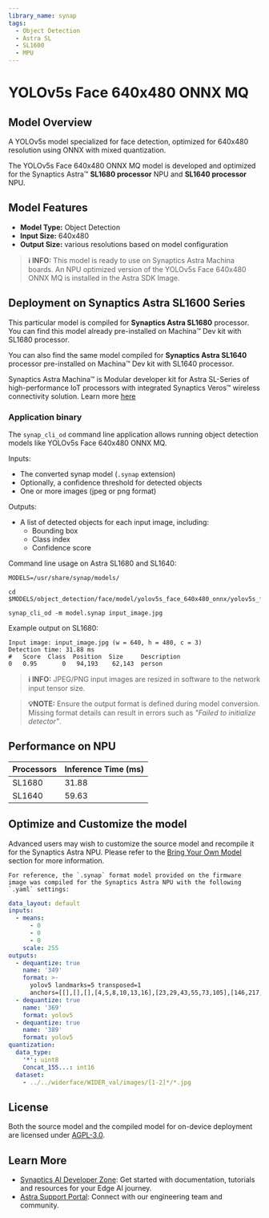 ```yaml
---
library_name: synap
tags:
  - Object Detection
  - Astra SL
  - SL1600
  - MPU
---
```


  
# YOLOv5s Face 640x480 ONNX MQ

## Model Overview


A YOLOv5s model specialized for face detection, optimized for 640x480 resolution using ONNX with mixed quantization.


The YOLOv5s Face 640x480 ONNX MQ model  is developed and optimized for the Synaptics Astra™ **SL1680 processor** NPU and **SL1640 processor** NPU.

## Model Features
- **Model Type:** Object Detection
- **Input Size:** 640x480
- **Output Size:** various resolutions based on model configuration

> **ℹ️ INFO:** 
> This model is ready to use on Synaptics Astra Machina boards. An NPU optimized version of the YOLOv5s Face 640x480 ONNX MQ is installed in the Astra SDK Image.


## Deployment on Synaptics Astra SL1600 Series 

This particular model is compiled for **Synaptics Astra SL1680** processor. You can find this model already pre-installed on Machina™ Dev kit with SL1680 processor. 

You can also find the same model compiled for **Synaptics Astra SL1640** processor pre-installed on Machina™ Dev kit with SL1640 processor.

Synaptics Astra Machina™ is Modular developer kit for Astra SL-Series of high-performance IoT processors with integrated Synaptics Veros™ wireless connectivity solution. Learn more [here](https://www.synaptics.com/products/embedded-processors/astra-machina-foundation-series)

### Application binary

The `synap_cli_od` command line application allows running object detection models like YOLOv5s Face 640x480 ONNX MQ.

Inputs:

* The converted synap model (`.synap` extension)
* Optionally, a confidence threshold for detected objects
* One or more images (jpeg or png format)

Outputs:

* A list of detected objects for each input image, including:
  - Bounding box
  - Class index
  - Confidence score

Command line usage on Astra SL1680 and SL1640:

```
MODELS=/usr/share/synap/models/

cd $MODELS/object_detection/face/model/yolov5s_face_640x480_onnx/yolov5s_face_640x480_onnx_mq

synap_cli_od -m model.synap input_image.jpg
```


Example output on SL1680:

```
Input image: input_image.jpg (w = 640, h = 480, c = 3)
Detection time: 31.88 ms
#   Score  Class  Position  Size     Description
0   0.95       0   94,193    62,143  person
```

> **ℹ️ INFO:**
> JPEG/PNG input images are resized in software to the network input tensor size. 


> **💡NOTE:**
> Ensure the output format is defined during model conversion. Missing format details can result in errors such as *"Failed to initialize detector"*.



## Performance on NPU 

| Processors      | Inference Time (ms) |
|-------------|--------------------|
| SL1680  | 31.88   |
| SL1640  | 59.63   |




## Optimize and Customize the model

Advanced users may wish to customize the source model and recompile it for the Synaptics Astra NPU. 
Please refer to the [Bring Your Own Model](https://developer.synaptics.com/docs/sl/tutorials/bring-your-own-model) section for more information.


    For reference, the `.synap` format model provided on the firmware image was compiled for the Synaptics Astra NPU with the following `.yaml` settings:

```yaml
data_layout: default
inputs:
  - means:
      - 0
      - 0
      - 0
    scale: 255
outputs:
  - dequantize: true
    name: '349'
    format: >-
      yolov5 landmarks=5 transposed=1
      anchors=[[],[],[],[4,5,8,10,13,16],[23,29,43,55,73,105],[146,217,231,300,335,433]]
  - dequantize: true
    name: '369'
    format: yolov5
  - dequantize: true
    name: '389'
    format: yolov5
quantization:
  data_type:
    '*': uint8
    Concat_155...: int16
  dataset:
    - ../../widerface/WIDER_val/images/[1-2]*/*.jpg

```
    

## License

Both the source model and the compiled model for on-device deployment are licensed under [AGPL-3.0](https://github.com/ultralytics/ultralytics/blob/main/LICENSE).

## Learn More

- [Synaptics AI Developer Zone](https://developer.synaptics.com?utm_source=hf): Get started with documentation, tutorials and resources for your Edge AI journey.
- [Astra Support Portal](https://synacsm.atlassian.net/servicedesk/customer/portal/543?utm_source=hf): Connect with our engineering team and community.